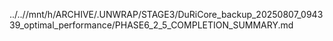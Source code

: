 ../..//mnt/h/ARCHIVE/.UNWRAP/STAGE3/DuRiCore_backup_20250807_094339_optimal_performance/PHASE6_2_5_COMPLETION_SUMMARY.md